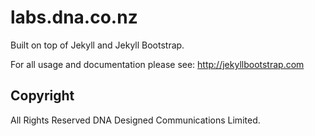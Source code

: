 # labs.dna.co.nz

Built on top of Jekyll and Jekyll Bootstrap.

For all usage and documentation please see: <http://jekyllbootstrap.com>

## Copyright

All Rights Reserved DNA Designed Communications Limited.